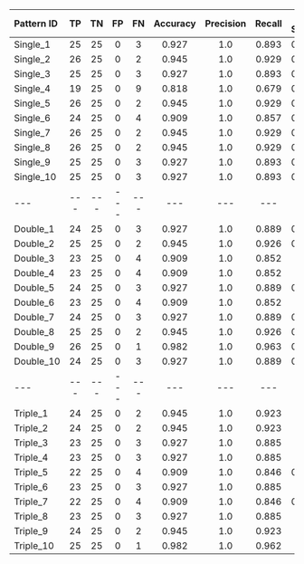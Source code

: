 | Pattern ID | TP | TN | FP | FN | Accuracy | Precision | Recall | F1 Score |
| :--- | :---: | :---: | :---: | :---: | :---: | :---: | :---: | :---: |
| Single_1 | 25 | 25 | 0 | 3 | 0.927 | 1.0 | 0.893 | 0.943 |
| Single_2 | 26 | 25 | 0 | 2 | 0.945 | 1.0 | 0.929 | 0.963 |
| Single_3 | 25 | 25 | 0 | 3 | 0.927 | 1.0 | 0.893 | 0.943 |
| Single_4 | 19 | 25 | 0 | 9 | 0.818 | 1.0 | 0.679 | 0.809 |
| Single_5 | 26 | 25 | 0 | 2 | 0.945 | 1.0 | 0.929 | 0.963 |
| Single_6 | 24 | 25 | 0 | 4 | 0.909 | 1.0 | 0.857 | 0.923 |
| Single_7 | 26 | 25 | 0 | 2 | 0.945 | 1.0 | 0.929 | 0.963 |
| Single_8 | 26 | 25 | 0 | 2 | 0.945 | 1.0 | 0.929 | 0.963 |
| Single_9 | 25 | 25 | 0 | 3 | 0.927 | 1.0 | 0.893 | 0.943 |
| Single_10 | 25 | 25 | 0 | 3 | 0.927 | 1.0 | 0.893 | 0.943 |
| --- | --- | --- | --- | --- | --- | --- | --- | --- |
| Double_1 | 24 | 25 | 0 | 3 | 0.927 | 1.0 | 0.889 | 0.941 |
| Double_2 | 25 | 25 | 0 | 2 | 0.945 | 1.0 | 0.926 | 0.962 |
| Double_3 | 23 | 25 | 0 | 4 | 0.909 | 1.0 | 0.852 | 0.92 |
| Double_4 | 23 | 25 | 0 | 4 | 0.909 | 1.0 | 0.852 | 0.92 |
| Double_5 | 24 | 25 | 0 | 3 | 0.927 | 1.0 | 0.889 | 0.941 |
| Double_6 | 23 | 25 | 0 | 4 | 0.909 | 1.0 | 0.852 | 0.92 |
| Double_7 | 24 | 25 | 0 | 3 | 0.927 | 1.0 | 0.889 | 0.941 |
| Double_8 | 25 | 25 | 0 | 2 | 0.945 | 1.0 | 0.926 | 0.962 |
| Double_9 | 26 | 25 | 0 | 1 | 0.982 | 1.0 | 0.963 | 0.981 |
| Double_10 | 24 | 25 | 0 | 3 | 0.927 | 1.0 | 0.889 | 0.941 |
| --- | --- | --- | --- | --- | --- | --- | --- | --- |
| Triple_1 | 24 | 25 | 0 | 2 | 0.945 | 1.0 | 0.923 | 0.96 |
| Triple_2 | 24 | 25 | 0 | 2 | 0.945 | 1.0 | 0.923 | 0.96 |
| Triple_3 | 23 | 25 | 0 | 3 | 0.927 | 1.0 | 0.885 | 0.94 |
| Triple_4 | 23 | 25 | 0 | 3 | 0.927 | 1.0 | 0.885 | 0.94 |
| Triple_5 | 22 | 25 | 0 | 4 | 0.909 | 1.0 | 0.846 | 0.917 |
| Triple_6 | 23 | 25 | 0 | 3 | 0.927 | 1.0 | 0.885 | 0.94 |
| Triple_7 | 22 | 25 | 0 | 4 | 0.909 | 1.0 | 0.846 | 0.917 |
| Triple_8 | 23 | 25 | 0 | 3 | 0.927 | 1.0 | 0.885 | 0.94 |
| Triple_9 | 24 | 25 | 0 | 2 | 0.945 | 1.0 | 0.923 | 0.96 |
| Triple_10 | 25 | 25 | 0 | 1 | 0.982 | 1.0 | 0.962 | 0.98 |